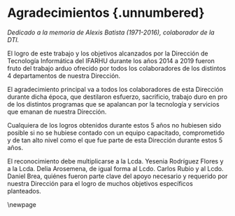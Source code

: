 # Agradecimientos {.unnumbered}

_Dedicado a la memoria de Alexis Batista (1971-2016), colaborador de la DTI._


El logro de este trabajo y los objetivos alcanzados por la Dirección de Tecnología Informática del IFARHU durante los años 2014 a 2019 fueron fruto del trabajo arduo ofrecido por todos los colaboradores de los distintos 4 departamentos de nuestra Dirección.

El agradecimiento principal va a todos los colaboradores de esta Dirección durante dicha época, que destilaron esfuerzo, sacrificio, trabajo duro en pro de los distintos programas que se apalancan por la tecnología y servicios que emanan de nuestra Dirección.

Cualquiera de los logros obtenidos durante estos 5 años no hubiesen sido posible si no se hubiese contado con un equipo capacitado, comprometido y de tan alto nivel como el que fue parte de esta Dirección durante estos 5 años.

El reconocimiento debe multiplicarse a la Lcda. Yesenia Rodríguez Flores y a la Lcda. Delia Arosemena, de igual forma al Lcdo. Carlos Rubio y al Lcdo. Daniel Brea, quiénes fueron parte clave del apoyo necesario y requerido por nuestra Dirección para el logro de muchos objetivos específicos planteados.

\newpage
